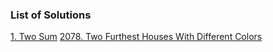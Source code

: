 ### List of Solutions

[1. Two Sum](https://github.com/WilcyWilson/LeetCode-Solutions/tree/master/src/intern/questions/twosum01#readme)
[2078. Two Furthest Houses With Different Colors](https://github.com/WilcyWilson/LeetCode-Solutions/tree/master/src/intern/questions/twofurthesthouseswithdifferentcolors2078#readme)
